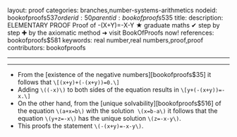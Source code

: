 layout: proof
categories: branches,number-systems-arithmetics
nodeid: bookofproofs$537
orderid: 50
parentid: bookofproofs$535
title: 
description: ELEMENTARY PROOF Proof of -(X+Y)=-X-Y ★ graduate maths ✔ step by step ✚ by the axiomatic method ➜ visit BookOfProofs now!
references: bookofproofs$581
keywords: real number,real numbers,proof,proof
contributors: bookofproofs

---


---

* From the [existence of the negative numbers][bookofproofs$35] it follows that `\[(x+y)+(-(x+y))=0.\]`
* Adding `\((-x)\)` to both sides of the equation results in `\[y+(-(x+y))=-x.\]`
* On the other hand, from the [unique solvability][bookofproofs$516] of the equation `\(a+x=b\)` with the solution  `\(x=b-a\)` it follows that the equation `\(y+z=-x\)` has the unique solution `\(z=-x-y\)`.
* This proofs the statement `\(-(x+y)=-x-y\)`.
